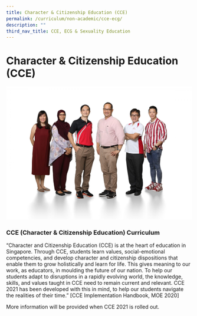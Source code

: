 ```yaml
---
title: Character & Citizenship Education (CCE)
permalink: /curriculum/non-academic/cce-ecg/
description: ""
third_nav_title: CCE, ECG & Sexuality Education
---
```



# **Character & Citizenship Education (CCE)**

![](/images/Character-Citizenship-Education-1536x1097.jpg)

### CCE (Character & Citizenship Education) Curriculum

“Character and Citizenship Education (CCE) is at the heart of education in Singapore. Through CCE, students learn values, social-emotional competencies, and develop character and citizenship dispositions that enable them to grow holistically and learn for life. This gives meaning to our work, as educators, in moulding the future of our nation. To help our students adapt to disruptions in a rapidly evolving world, the knowledge, skills, and values taught in CCE need to remain current and relevant. CCE 2021 has been developed with this in mind, to help our students navigate the realities of their time.” \[CCE Implementation Handbook, MOE 2020\]

More information will be provided when CCE 2021 is rolled out.